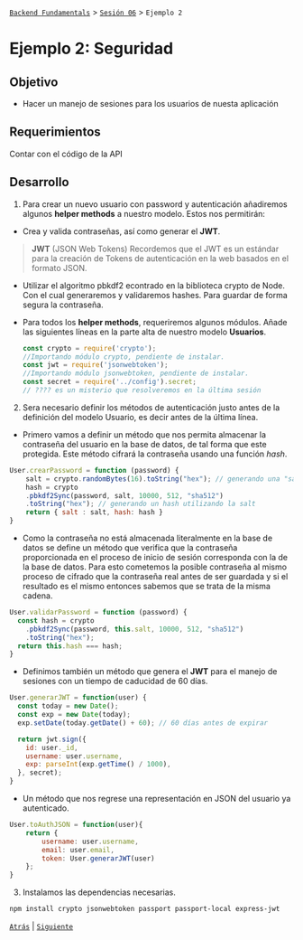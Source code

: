 [`Backend Fundamentals`](../../README.md) > [`Sesión 06`](../README.md) > `Ejemplo 2`

# Ejemplo 2: Seguridad

## Objetivo

- Hacer un manejo de sesiones para los usuarios de nuesta aplicación

## Requerimientos

Contar con el código de la API

## Desarrollo

1. Para crear un nuevo usuario con password y autenticación añadiremos algunos <b>helper methods</b> a nuestro modelo. Estos nos permitirán:

- Crea y valida contraseñas, así como generar el <b>JWT</b>. 

> **JWT** (JSON Web Tokens)
> Recordemos que el JWT es un estándar para la creación de Tokens de autenticación en la web basados en el formato JSON.

- Utilizar el algoritmo pbkdf2 econtrado en la biblioteca crypto de Node. Con el cual generaremos y validaremos hashes. Para guardar de forma segura la contraseña.

- Para todos los **helper methods**, requeriremos algunos módulos. Añade las siguientes líneas en la parte alta de nuestro modelo <b>Usuarios</b>.

    ```jsx
    const crypto = require('crypto');                             
    //Importando módulo crypto, pendiente de instalar.
    const jwt = require('jsonwebtoken');                          
    //Importando módulo jsonwebtoken, pendiente de instalar.
    const secret = require('../config').secret;                   
    // ???? es un misterio que resolveremos en la última sesión
    ```
2. Sera necesario definir los métodos de autenticación justo antes de la definición del modelo Usuario, es decir antes de la última línea.

  - Primero vamos a definir un método que nos permita almacenar la contraseña del usuario en la base de datos, de tal forma que este protegida. Este método cifrará la contraseña usando una función *hash*. 

```jsx 
User.crearPassword = function (password) {
    salt = crypto.randomBytes(16).toString("hex"); // generando una "salt" random para cada usuario
    hash = crypto
    .pbkdf2Sync(password, salt, 10000, 512, "sha512")
    .toString("hex"); // generando un hash utilizando la salt
    return { salt : salt, hash: hash }
}
```

  - Como la contraseña no está almacenada literalmente en la base de datos se define un método que verifica que la contraseña proporcionada en el proceso de inicio de sesión corresponda con la de la base de datos. Para esto cometemos la posible contraseña al mismo proceso de cifrado que la contraseña real antes de ser guardada y si el resultado es el mismo entonces sabemos que se trata de la misma cadena.

```jsx 
User.validarPassword = function (password) {
  const hash = crypto
    .pbkdf2Sync(password, this.salt, 10000, 512, "sha512")
    .toString("hex");
  return this.hash === hash;
}
```

  - Definimos también un método que genera el **JWT** para el manejo de sesiones con un tiempo de caducidad de 60 días.

```jsx
User.generarJWT = function(user) {
  const today = new Date();
  const exp = new Date(today);
  exp.setDate(today.getDate() + 60); // 60 días antes de expirar

  return jwt.sign({
    id: user._id,
    username: user.username,
    exp: parseInt(exp.getTime() / 1000),
  }, secret);
}
```

  - Un método que nos regrese una representación en JSON del usuario ya autenticado.

```jsx
User.toAuthJSON = function(user){
    return {
        username: user.username,
        email: user.email,
        token: User.generarJWT(user)
    };
}
```

3. Instalamos las dependencias necesarias.

```bash
npm install crypto jsonwebtoken passport passport-local express-jwt
```

[`Atrás`](../Ejemplo-01) | [`Siguiente`](../Ejemplo-03)
